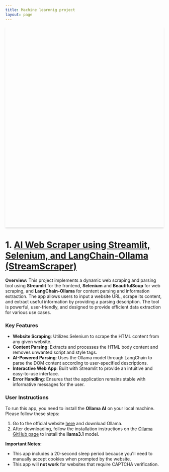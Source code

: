 ```yaml
---
title: Machine learnnig project
layout: page
---
```




<div style="background: url('Images/Web marketing dashboard.JPG') no-repeat center center; background-size: contain; box-shadow: 0 4px 4px rgba(0,0,0,0.1); text-align: center; padding: 300px 0;">
    <h1 style="color: white; text-shadow: 2px 2px 4px rgba(0,0,0,0.5);"></h1>
</div>

# 1. [AI Web Scraper using Streamlit, Selenium, and LangChain-Ollama (StreamScraper)](https://github.com/wahidupal/StreamScraper)
**Overview:**
This project implements a dynamic web scraping and parsing tool using **Streamlit** for the frontend, **Selenium** and **BeautifulSoup** for web scraping, and **LangChain-Ollama** for content parsing and information extraction. The app allows users to input a website URL, scrape its content, and extract useful information by providing a parsing description. The tool is powerful, user-friendly, and designed to provide efficient data extraction for various use cases.

### Key Features

- **Website Scraping**: Utilizes Selenium to scrape the HTML content from any given website.
- **Content Parsing**: Extracts and processes the HTML body content and removes unwanted script and style tags.
- **AI-Powered Parsing**: Uses the Ollama model through LangChain to parse the DOM content according to user-specified descriptions.
- **Interactive Web App**: Built with Streamlit to provide an intuitive and easy-to-use interface.
- **Error Handling**: Ensures that the application remains stable with informative messages for the user.

### User Instructions

To run this app, you need to install the **Ollama AI** on your local machine. Please follow these steps:

1. Go to the official website [here](https://ollama.com/download) and download Ollama.
2. After downloading, follow the installation instructions on the [Ollama GitHub page](https://github.com/ollama/ollama) to install the **llama3.1** model.

**Important Notes:**
- This app includes a 20-second sleep period because you'll need to manually accept cookies when prompted by the website.
- This app will **not work** for websites that require CAPTCHA verification.




